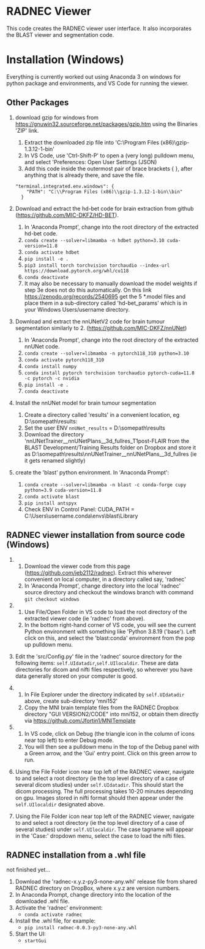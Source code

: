 # RADNEC Viewer

This code creates the RADNEC viewer user interface. It also incorporates the BLAST viewer and segmentation code.

# Installation (Windows)

Everything is currently worked out using Anaconda 3 on windows for python package and environments, and VS Code for running the viewer.

## Other Packages ##

1. download gzip for windows from https://gnuwin32.sourceforge.net/packages/gzip.htm using the Binaries 'ZIP' link.
    1. Extract the downloaded zip file into 'C:\Program Files (x86)\gzip-1.3.12-1-bin'
    2. In VS Code, use 'Ctrl-Shift-P' to open a (very long) pulldown menu, and select 'Preferences: Open User Settings (JSON)
    3. Add this code inside the outermost pair of brace brackets { }, after anything that is already there, and save the file.
    
    ```
    "terminal.integrated.env.windows": {
        "PATH": "C:\\Program Files (x86)\\gzip-1.3.12-1-bin\\bin"
      }
      ```
2. Download and extract the hd-bet code for brain extraction from github (https://github.com/MIC-DKFZ/HD-BET).
   1. In 'Anaconda Prompt', change into the root directory of the extracted hd-bet code.
    2. ```conda create --solver=libmamba -n hdbet python=3.10 cuda-version=11.8```
   3. ```conda activate hdbet```
   4. ```pip install -e . ```
   5. ```pip3 install torch torchvision torchaudio --index-url https://download.pytorch.org/whl/cu118```
   6. ```conda deactivate```
   7. It may also be necessary to manually download the model weights if step 3e does not do this automatically. On this link
https://zenodo.org/records/2540695 get the 5 *.model files and place them in a sub-directory called 'hd-bet_params' which is in your Windows Users/username directory.

3. Download and extract the nnUNetV2 code for brain tumour segmentation similarly to 2. (https://github.com/MIC-DKFZ/nnUNet)
    1. In 'Anaconda Prompt', change into the root directory of the extracted nnUNet code.
    2. ```conda create --solver=libmamba -n pytorch118_310 python=3.10```
    3. ```conda activate pytorch118_310```
    4. ```conda install numpy```
    5. ```conda install pytorch torchvision torchaudio pytorch-cuda=11.8 -c pytorch -c nvidia```
    6. ```pip install -e . ```
    7. ```conda deactivate```
  
4. Install the nnUNet model for brain tumour segmentation
    1. Create a directory called 'results' in a convenient location, eg D:\somepath\results:
   2. Set the user ENV ```nnUNet_results``` = D:\somepath\results
   3. Download the directory 'nnUNetTrainer__nnUNetPlans__3d_fullres_T1post-FLAIR from the BLAST Development/Training Results folder on Dropbox and store it as D:\somepath\results\nnUNetTrainer__nnUNetPlans__3d_fullres (ie it gets renamed slightly)
  
5. create the 'blast' python environment. In 'Anaconda Prompt':
    1. ```conda create --solver=libmamba -n blast -c conda-forge cupy python=3.9 cuda-version=11.8```
    2. ```conda activate blast```
    3. ```pip install antspyx```
    4. Check ENV in Control Panel: CUDA_PATH = C:\Users\username\.conda\envs\blast\Library
 
## RADNEC viewer installation from source code (Windows)
1.
    1. Download the viewer code from this page (https://github.com/jeb2112/radnec). Extract this wherever convenient on local computer, in a directory called say, 'radnec'
    2. In 'Anaconda Prompt', change directory into the local 'radnec' source directory and checkout the windows branch with command ```git checkout windows```

2.
    1.  Use File/Open Folder in VS code to load the root directory of the extracted viewer code (ie 'radnec' from above).
    2. In the bottom right-hand corner of VS code, you will see the current Python environment with something like 'Python 3.8.19 ('base'). Left click on this, and select the 'blast:conda' environment from the pop up pulldown menu.

3. Edit the 'src/Config.py' file in the 'radnec' source directory for the following items: ```self.UIdatadir```,```self.UIlocaldir```. These are data directories for dicom and nifti files respectively, so wherever you have data generally stored on your computer is good.

4.
    1. In File Explorer under the directory indicated by ```self.UIdatadir``` above, create sub-directory 'mni152'
    2. Copy the MNI brain template files from the RADNEC Dropbox directory "GUI VERSION2/CODE" into mni152, or obtain them directly via https://github.com/Jfortin1/MNITemplate

5.
    1. In VS code, click on Debug (the triangle icon in the column of icons near top left) to enter Debug mode.
    2. You will then see a pulldown menu in the top of the Debug panel with a Green arrow, and the 'Gui' entry point. Click on this green arrow to run.

6. Using the File Folder icon near top left of the RADNEC viewer, navigate to and select a root directory (ie the top level directory of a case of several dicom studies) under ```self.UIdatadir```. This should start the dicom processing. The full processing takes 10-20 minutes depending on gpu. Images stored in nifti format should then appear under the ```self.UIlocaldir``` designated above.

7. Using the File Folder icon near top left of the RADNEC viewer, navigate to and select a root directory (ie the top level directory of a case of several studies) under ```self.UIlocaldir```. The case tagname will appear in the 'Case:' dropdown menu, select the case to load the nifti files.


## RADNEC installation from a .whl file

not finished yet...

1. Download the 'radnec-x.y.z-py3-none-any.whl' release file from shared RADNEC directory on DropBox, where x.y.z are version numbers.
2. In Anaconda Prompt, change directory into the location of the downloaded .whl file.
3. Activate the 'radnec' environment:
     * `conda activate radnec`
5. Install the .whl file, for example:
    * `pip install radnec-0.0.3-py3-none-any.whl`
6. Start the UI:
    * `startGui`
